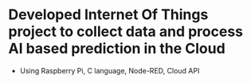 # Developed Internet Of Things project to collect data and process AI based prediction in the Cloud

- Using Raspberry Pi, C language, Node-RED, Cloud API
